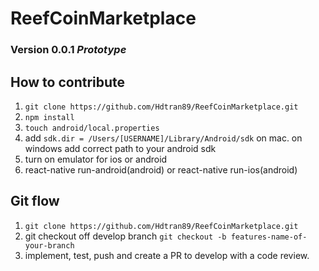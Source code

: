 # ReefCoinMarketplace
### Version 0.0.1 _Prototype_

## How to contribute
1. `git clone https://github.com/Hdtran89/ReefCoinMarketplace.git`
2. `npm install`
3. `touch android/local.properties`
4. add `sdk.dir = /Users/[USERNAME]/Library/Android/sdk` on mac. on windows add correct path to your android sdk
5. turn on emulator for ios or android
6. react-native run-android(android) or react-native run-ios(android)

## Git flow
1. `git clone https://github.com/Hdtran89/ReefCoinMarketplace.git`
2. git checkout off develop branch `git checkout -b features-name-of-your-branch`
3. implement, test, push and create a PR to develop with a code review.


